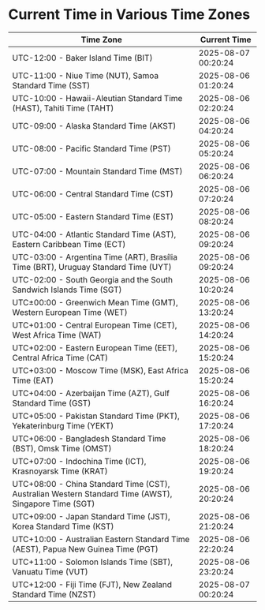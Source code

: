 # Current Time in Various Time Zones

| Time Zone | Current Time |
|-----------|--------------|
| UTC-12:00 - Baker Island Time (BIT) | 2025-08-07 00:20:24 |
| UTC-11:00 - Niue Time (NUT), Samoa Standard Time (SST) | 2025-08-06 01:20:24 |
| UTC-10:00 - Hawaii-Aleutian Standard Time (HAST), Tahiti Time (TAHT) | 2025-08-06 02:20:24 |
| UTC-09:00 - Alaska Standard Time (AKST) | 2025-08-06 04:20:24 |
| UTC-08:00 - Pacific Standard Time (PST) | 2025-08-06 05:20:24 |
| UTC-07:00 - Mountain Standard Time (MST) | 2025-08-06 06:20:24 |
| UTC-06:00 - Central Standard Time (CST) | 2025-08-06 07:20:24 |
| UTC-05:00 - Eastern Standard Time (EST) | 2025-08-06 08:20:24 |
| UTC-04:00 - Atlantic Standard Time (AST), Eastern Caribbean Time (ECT) | 2025-08-06 09:20:24 |
| UTC-03:00 - Argentina Time (ART), Brasília Time (BRT), Uruguay Standard Time (UYT) | 2025-08-06 09:20:24 |
| UTC-02:00 - South Georgia and the South Sandwich Islands Time (SGT) | 2025-08-06 10:20:24 |
| UTC±00:00 - Greenwich Mean Time (GMT), Western European Time (WET) | 2025-08-06 13:20:24 |
| UTC+01:00 - Central European Time (CET), West Africa Time (WAT) | 2025-08-06 14:20:24 |
| UTC+02:00 - Eastern European Time (EET), Central Africa Time (CAT) | 2025-08-06 15:20:24 |
| UTC+03:00 - Moscow Time (MSK), East Africa Time (EAT) | 2025-08-06 15:20:24 |
| UTC+04:00 - Azerbaijan Time (AZT), Gulf Standard Time (GST) | 2025-08-06 16:20:24 |
| UTC+05:00 - Pakistan Standard Time (PKT), Yekaterinburg Time (YEKT) | 2025-08-06 17:20:24 |
| UTC+06:00 - Bangladesh Standard Time (BST), Omsk Time (OMST) | 2025-08-06 18:20:24 |
| UTC+07:00 - Indochina Time (ICT), Krasnoyarsk Time (KRAT) | 2025-08-06 19:20:24 |
| UTC+08:00 - China Standard Time (CST), Australian Western Standard Time (AWST), Singapore Time (SGT) | 2025-08-06 20:20:24 |
| UTC+09:00 - Japan Standard Time (JST), Korea Standard Time (KST) | 2025-08-06 21:20:24 |
| UTC+10:00 - Australian Eastern Standard Time (AEST), Papua New Guinea Time (PGT) | 2025-08-06 22:20:24 |
| UTC+11:00 - Solomon Islands Time (SBT), Vanuatu Time (VUT) | 2025-08-06 23:20:24 |
| UTC+12:00 - Fiji Time (FJT), New Zealand Standard Time (NZST) | 2025-08-07 00:20:24 |
